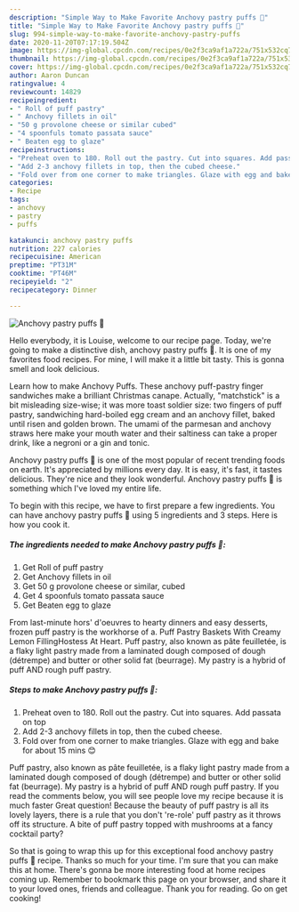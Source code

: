 ```yaml
---
description: "Simple Way to Make Favorite Anchovy pastry puffs 🎄"
title: "Simple Way to Make Favorite Anchovy pastry puffs 🎄"
slug: 994-simple-way-to-make-favorite-anchovy-pastry-puffs
date: 2020-11-20T07:17:19.504Z
image: https://img-global.cpcdn.com/recipes/0e2f3ca9af1a722a/751x532cq70/anchovy-pastry-puffs-🎄-recipe-main-photo.jpg
thumbnail: https://img-global.cpcdn.com/recipes/0e2f3ca9af1a722a/751x532cq70/anchovy-pastry-puffs-🎄-recipe-main-photo.jpg
cover: https://img-global.cpcdn.com/recipes/0e2f3ca9af1a722a/751x532cq70/anchovy-pastry-puffs-🎄-recipe-main-photo.jpg
author: Aaron Duncan
ratingvalue: 4
reviewcount: 14829
recipeingredient:
- " Roll of puff pastry"
- " Anchovy fillets in oil"
- "50 g provolone cheese or similar cubed"
- "4 spoonfuls tomato passata sauce"
- " Beaten egg to glaze"
recipeinstructions:
- "Preheat oven to 180. Roll out the pastry. Cut into squares. Add passata on top"
- "Add 2-3 anchovy fillets in top, then the cubed cheese."
- "Fold over from one corner to make triangles. Glaze with egg and bake for about 15 mins 😊"
categories:
- Recipe
tags:
- anchovy
- pastry
- puffs

katakunci: anchovy pastry puffs 
nutrition: 227 calories
recipecuisine: American
preptime: "PT31M"
cooktime: "PT46M"
recipeyield: "2"
recipecategory: Dinner

---
```



![Anchovy pastry puffs 🎄](https://img-global.cpcdn.com/recipes/0e2f3ca9af1a722a/751x532cq70/anchovy-pastry-puffs-🎄-recipe-main-photo.jpg)

Hello everybody, it is Louise, welcome to our recipe page. Today, we're going to make a distinctive dish, anchovy pastry puffs 🎄. It is one of my favorites food recipes. For mine, I will make it a little bit tasty. This is gonna smell and look delicious.

Learn how to make Anchovy Puffs. These anchovy puff-pastry finger sandwiches make a brilliant Christmas canape. Actually, &#34;matchstick&#34; is a bit misleading size-wise; it was more toast soldier size: two fingers of puff pastry, sandwiching hard-boiled egg cream and an anchovy fillet, baked until risen and golden brown. The umami of the parmesan and anchovy straws here make your mouth water and their saltiness can take a proper drink, like a negroni or a gin and tonic.

Anchovy pastry puffs 🎄 is one of the most popular of recent trending foods on earth. It's appreciated by millions every day. It is easy, it's fast, it tastes delicious. They're nice and they look wonderful. Anchovy pastry puffs 🎄 is something which I've loved my entire life.


To begin with this recipe, we have to first prepare a few ingredients. You can have anchovy pastry puffs 🎄 using 5 ingredients and 3 steps. Here is how you cook it.

<!--inarticleads1-->

##### The ingredients needed to make Anchovy pastry puffs 🎄:

1. Get  Roll of puff pastry
1. Get  Anchovy fillets in oil
1. Get 50 g provolone cheese or similar, cubed
1. Get 4 spoonfuls tomato passata sauce
1. Get  Beaten egg to glaze


From last-minute hors&#39; d&#39;oeuvres to hearty dinners and easy desserts, frozen puff pastry is the workhorse of a. Puff Pastry Baskets With Creamy Lemon FillingHostess At Heart. Puff pastry, also known as pâte feuilletée, is a flaky light pastry made from a laminated dough composed of dough (détrempe) and butter or other solid fat (beurrage). My pastry is a hybrid of puff AND rough puff pastry. 

<!--inarticleads2-->

##### Steps to make Anchovy pastry puffs 🎄:

1. Preheat oven to 180. Roll out the pastry. Cut into squares. Add passata on top
1. Add 2-3 anchovy fillets in top, then the cubed cheese.
1. Fold over from one corner to make triangles. Glaze with egg and bake for about 15 mins 😊


Puff pastry, also known as pâte feuilletée, is a flaky light pastry made from a laminated dough composed of dough (détrempe) and butter or other solid fat (beurrage). My pastry is a hybrid of puff AND rough puff pastry. If you read the comments below, you will see people love my recipe because it is much faster Great question! Because the beauty of puff pastry is all its lovely layers, there is a rule that you don&#39;t &#39;re-role&#39; puff pastry as it throws off its structure. A bite of puff pastry topped with mushrooms at a fancy cocktail party? 

So that is going to wrap this up for this exceptional food anchovy pastry puffs 🎄 recipe. Thanks so much for your time. I'm sure that you can make this at home. There's gonna be more interesting food at home recipes coming up. Remember to bookmark this page on your browser, and share it to your loved ones, friends and colleague. Thank you for reading. Go on get cooking!
